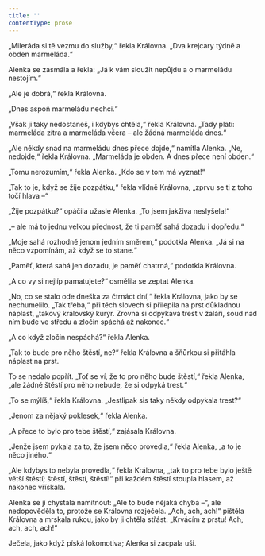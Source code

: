```yaml
---
title: ''
contentType: prose
---
```


„Mileráda si tě vezmu do služby,“ řekla Královna. „Dva krejcary týdně a obden marmeláda.“

Alenka se zasmála a řekla: „Já k vám sloužit nepůjdu a o marmeládu nestojím.“

„Ale je dobrá,“ řekla Královna.

„Dnes aspoň marmeládu nechci.“

„Však ji taky nedostaneš, i kdybys chtěla,“ řekla Královna. „Tady platí: marmeláda zítra a marmeláda včera – ale žádná marmeláda dnes.“

„Ale někdy snad na marmeládu dnes přece dojde,“ namítla Alenka. „Ne, nedojde,“ řekla Královna. „Marmeláda je obden. A dnes přece není obden.“

„Tomu nerozumím,“ řekla Alenka. „Kdo se v tom má vyznat!“

„Tak to je, když se žije pozpátku,“ řekla vlídně Královna, „zprvu se ti z toho točí hlava –“

„Žije pozpátku?“ opáčila užasle Alenka. „To jsem jakživa neslyšela!“

„– ale má to jednu velkou přednost, že ti paměť sahá dozadu i dopředu.“

„Moje sahá rozhodně jenom jedním směrem,“ podotkla Alenka. „Já si na něco vzpomínám, až když se to stane.“

„Paměť, která sahá jen dozadu, je paměť chatrná,“ podotkla Královna.

„A co vy si nejlíp pamatujete?“ osmělila se zeptat Alenka.

„No, co se stalo ode dneška za čtrnáct dní,“ řekla Královna, jako by se nechumelilo. „Tak třeba,“ při těch slovech si přilepila na prst důkladnou náplast, „takový královský kurýr. Zrovna si odpykává trest v žaláři, soud nad ním bude ve středu a zločin spáchá až nakonec.“

„A co když zločin nespáchá?“ řekla Alenka.

„Tak to bude pro něho štěstí, ne?“ řekla Královna a šňůrkou si přitáhla náplast na prst.

To se nedalo popřít. „Toť se ví, že to pro něho bude štěstí,“ řekla Alenka, „ale žádné štěstí pro něho nebude, že si odpyká trest.“

„To se mýlíš,“ řekla Královna. „Jestlipak sis taky někdy odpykala trest?“

„Jenom za nějaký poklesek,“ řekla Alenka.

„A přece to bylo pro tebe štěstí,“ zajásala Královna.

„Jenže jsem pykala za to, že jsem něco provedla,“ řekla Alenka, „a to je něco jiného.“

„Ale kdybys to nebyla provedla,“ řekla Královna, „tak to pro tebe bylo ještě větší štěstí; štěstí, štěstí, štěstí!“ při každém štěstí stoupla hlasem, až nakonec vřískala.

Alenka se jí chystala namítnout: „Ale to bude nějaká chyba –“, ale nedopověděla to, protože se Královna rozječela. „Ach, ach, ach!“ pištěla Královna a mrskala rukou, jako by ji chtěla střást. „Krvácím z prstu! Ach, ach, ach, ach!“

Ječela, jako když píská lokomotiva; Alenka si zacpala uši.
